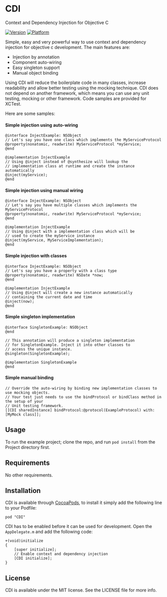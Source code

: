 CDI
===

Context and Dependency Injection for Objective C

[![Version](http://cocoapod-badges.herokuapp.com/v/CDI/badge.png)](http://cocoadocs.org/docsets/CDI)
[![Platform](http://cocoapod-badges.herokuapp.com/p/CDI/badge.png)](http://cocoadocs.org/docsets/CDI)

Simple, easy and very powerful way to use context and dependency injection for objective c development. The main features are:
* Injection by annotation
* Component auto-wiring
* Easy singleton support
* Manual object binding

Using CDI will reduce the boilerplate code in many classes, increase readability and allow better testing using the mocking technique. CDI does not depend on another framework, which means you can use any unit testing, mocking or other framework. Code samples are provided for XCTest.

Here are some samples:

#### Simple injection using auto-wiring ####

    @interface InjectExample: NSObject
    // Let's say you have one class which implements the MyServiceProtocol
    @property(nonatomic, readwrite) MyServiceProtocol *myService;
    @end
    
    @implementation InjectExample
    // Using @inject instead of @synthesize will lookup the 
    // implementation class at runtime and create the instance automatically
    @inject(myService);
    @end

#### Simple injection using manual wiring ####

    @interface InjectExample: NSObject
    // Let's say you have multiple classes which implements the MyServiceProtocol
    @property(nonatomic, readwrite) MyServiceProtocol *myService;
    @end
    
    @implementation InjectExample
    // Using @inject with a implementation class which will be
    // used to create the myService instance 
    @inject(myService, MyServiceImplementation);
    @end
    
#### Simple injection with classes ####
    @interface InjectExample: NSObject
    // Let's say you have a property with a class type
    @property(nonatomic, readwrite) NSDate *now;
    @end
    
    @implementation InjectExample
    // Using @inject will create a new instance automatically
    // containing the current date and time 
    @inject(now);
    @end
    
#### Simple singleton implementation ####
    @interface SingletonExample: NSObject
    @end
    
    // This annotation will produce a singleton implementation
    // for SingletonExample. Inject it into other classes to
    // access the unique instance.
    @singleton(SingletonExample);
    
    @implementation SingletonExample
    @end
    
#### Simple manual binding ####
    
    // Override the auto-wiring by binding new implementation classes to use mocking objects.
    // Your test just needs to use the bindProtocol or bindClass method in the setup of your
    // Unit testing framework.
    [[CDI sharedInstance] bindProtocol:@protocol(ExampleProtocol) with:[MyMock class]];

## Usage

To run the example project; clone the repo, and run `pod install` from the Project directory first.

## Requirements

No other requirements.

## Installation

CDI is available through [CocoaPods](http://cocoapods.org), to install
it simply add the following line to your Podfile:

    pod "CDI"
    
CDI has to be enabled before it can be used for development. Open the `AppDelegate.m` and add
the following code:

	+(void)initialize
	{
    	[super initialize];
    	// Enable context and dependency injection
    	[CDI initialize];
	}

## License

CDI is available under the MIT license. See the LICENSE file for more info.
